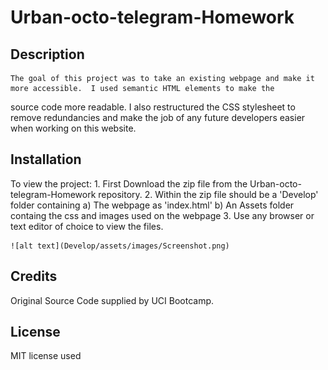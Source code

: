 # Urban-octo-telegram-Homework

## Description

    The goal of this project was to take an existing webpage and make it more accessible.  I used semantic HTML elements to make the 
source code more readable.  I also restructured the CSS stylesheet to remove redundancies and make the job of any future developers easier when working on this website. 

## Installation

To view the project:
    1. First Download the zip file from the Urban-octo-telegram-Homework repository.
    2. Within the zip file should be a 'Develop' folder containing
        a) The webpage as 'index.html' 
        b) An Assets folder containg the css and images used on the webpage
    3. Use any browser or text editor of choice to view the files.

    ![alt text](Develop/assets/images/Screenshot.png)

## Credits

Original Source Code supplied by UCI Bootcamp.

## License

MIT license used